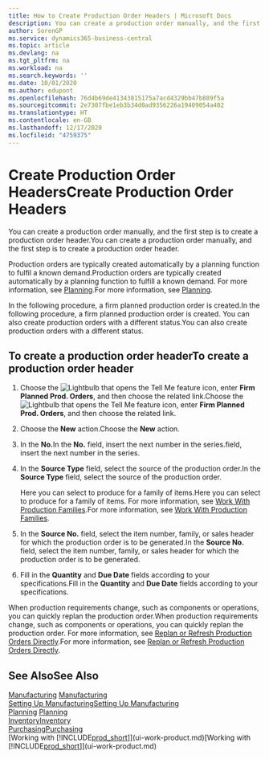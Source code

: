 ```yaml
---
title: How to Create Production Order Headers | Microsoft Docs
description: You can create a production order manually, and the first step is to create a production order header.
author: SorenGP
ms.service: dynamics365-business-central
ms.topic: article
ms.devlang: na
ms.tgt_pltfrm: na
ms.workload: na
ms.search.keywords: ''
ms.date: 10/01/2020
ms.author: edupont
ms.openlocfilehash: 76d4b69de41343815175a7acd4329bb47b889f5a
ms.sourcegitcommit: 2e7307fbe1eb3b34d0ad9356226a19409054a402
ms.translationtype: HT
ms.contentlocale: en-GB
ms.lasthandoff: 12/17/2020
ms.locfileid: "4759375"
---
```

# <a name="create-production-order-headers"></a><span data-ttu-id="de987-103">Create Production Order Headers</span><span class="sxs-lookup"><span data-stu-id="de987-103">Create Production Order Headers</span></span>
<span data-ttu-id="de987-104">You can create a production order manually, and the first step is to create a production order header.</span><span class="sxs-lookup"><span data-stu-id="de987-104">You can create a production order manually, and the first step is to create a production order header.</span></span>

<span data-ttu-id="de987-105">Production orders are typically created automatically by a planning function to fulfil a known demand.</span><span class="sxs-lookup"><span data-stu-id="de987-105">Production orders are typically created automatically by a planning function to fulfill a known demand.</span></span> <span data-ttu-id="de987-106">For more information, see [Planning](production-planning.md).</span><span class="sxs-lookup"><span data-stu-id="de987-106">For more information, see [Planning](production-planning.md).</span></span>   

<span data-ttu-id="de987-107">In the following procedure, a firm planned production order is created.</span><span class="sxs-lookup"><span data-stu-id="de987-107">In the following procedure, a firm planned production order is created.</span></span> <span data-ttu-id="de987-108">You can also create production orders with a different status.</span><span class="sxs-lookup"><span data-stu-id="de987-108">You can also create production orders with a different status.</span></span>  

## <a name="to-create-a-production-order-header"></a><span data-ttu-id="de987-109">To create a production order header</span><span class="sxs-lookup"><span data-stu-id="de987-109">To create a production order header</span></span>  
1.  <span data-ttu-id="de987-110">Choose the ![Lightbulb that opens the Tell Me feature](media/ui-search/search_small.png "Tell me what you want to do") icon, enter **Firm Planned Prod. Orders**, and then choose the related link.</span><span class="sxs-lookup"><span data-stu-id="de987-110">Choose the ![Lightbulb that opens the Tell Me feature](media/ui-search/search_small.png "Tell me what you want to do") icon, enter **Firm Planned Prod. Orders**, and then choose the related link.</span></span>  
2.  <span data-ttu-id="de987-111">Choose the **New** action.</span><span class="sxs-lookup"><span data-stu-id="de987-111">Choose the **New** action.</span></span>  
3.  <span data-ttu-id="de987-112">In the **No.**</span><span class="sxs-lookup"><span data-stu-id="de987-112">In the **No.**</span></span> <span data-ttu-id="de987-113">field, insert the next number in the series.</span><span class="sxs-lookup"><span data-stu-id="de987-113">field, insert the next number in the series.</span></span>  
4.  <span data-ttu-id="de987-114">In the **Source Type** field, select the source of the production order.</span><span class="sxs-lookup"><span data-stu-id="de987-114">In the **Source Type** field, select the source of the production order.</span></span>

    <span data-ttu-id="de987-115">Here you can select to produce for a family of items.</span><span class="sxs-lookup"><span data-stu-id="de987-115">Here you can select to produce for a family of items.</span></span> <span data-ttu-id="de987-116">For more information, see [Work With Production Families](production-how-work-family.md).</span><span class="sxs-lookup"><span data-stu-id="de987-116">For more information, see [Work With Production Families](production-how-work-family.md).</span></span>
5.  <span data-ttu-id="de987-117">In the **Source No.** field, select the item number, family, or sales header for which the production order is to be generated.</span><span class="sxs-lookup"><span data-stu-id="de987-117">In the **Source No.** field, select the item number, family, or sales header for which the production order is to be generated.</span></span>  
6.  <span data-ttu-id="de987-118">Fill in the **Quantity** and **Due Date** fields according to your specifications.</span><span class="sxs-lookup"><span data-stu-id="de987-118">Fill in the **Quantity** and **Due Date** fields according to your specifications.</span></span>  

<span data-ttu-id="de987-119">When production requirements change, such as components or operations, you can quickly replan the production order.</span><span class="sxs-lookup"><span data-stu-id="de987-119">When production requirements change, such as components or operations, you can quickly replan the production order.</span></span> <span data-ttu-id="de987-120">For more information, see [Replan or Refresh Production Orders Directly](production-how-to-replan-refresh-production-orders.md).</span><span class="sxs-lookup"><span data-stu-id="de987-120">For more information, see [Replan or Refresh Production Orders Directly](production-how-to-replan-refresh-production-orders.md).</span></span> 

## <a name="see-also"></a><span data-ttu-id="de987-121">See Also</span><span class="sxs-lookup"><span data-stu-id="de987-121">See Also</span></span>  
<span data-ttu-id="de987-122">[Manufacturing](production-manage-manufacturing.md)  </span><span class="sxs-lookup"><span data-stu-id="de987-122">[Manufacturing](production-manage-manufacturing.md)  </span></span>  
[<span data-ttu-id="de987-123">Setting Up Manufacturing</span><span class="sxs-lookup"><span data-stu-id="de987-123">Setting Up Manufacturing</span></span>](production-configure-production-processes.md)  
<span data-ttu-id="de987-124">[Planning](production-planning.md)    </span><span class="sxs-lookup"><span data-stu-id="de987-124">[Planning](production-planning.md)    </span></span>  
[<span data-ttu-id="de987-125">Inventory</span><span class="sxs-lookup"><span data-stu-id="de987-125">Inventory</span></span>](inventory-manage-inventory.md)  
[<span data-ttu-id="de987-126">Purchasing</span><span class="sxs-lookup"><span data-stu-id="de987-126">Purchasing</span></span>](purchasing-manage-purchasing.md)  
<span data-ttu-id="de987-127">[Working with [!INCLUDE[prod_short](includes/prod_short.md)]](ui-work-product.md)</span><span class="sxs-lookup"><span data-stu-id="de987-127">[Working with [!INCLUDE[prod_short](includes/prod_short.md)]](ui-work-product.md)</span></span>
